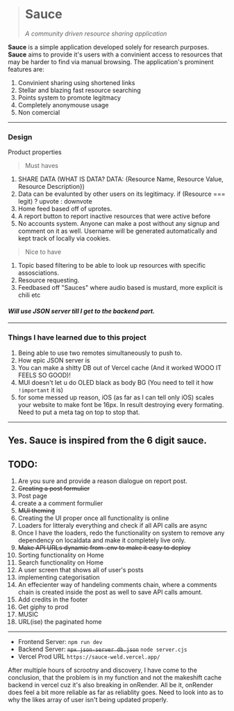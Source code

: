 
> # Sauce
>*A community driven resource sharing application*

**Sauce** is a simple application developed solely for research purposes. **Sauce** aims to provide it's users
with a convinient access to resources that may be harder to find via manual browsing.
The application's prominent features are:
1) Convinient sharing using shortened links
2) Stellar and blazing fast resource searching 
3) Points system to promote legitmacy
4) Completely anonymouse usage
5) Non comercial
---
### **Design**
Product properties
>Must haves
1) SHARE DATA (WHAT IS DATA? DATA: {Resource Name, Resource Value, Resource Description})
2) Data can be evalunted by other users on its legitimacy.
if (Resource === legit) ? upvote : downvote
3) Home feed based off of uprotes.
4) A report button to report inactive resources that were active before
5) No accounts system. Anyone can make a post without any signup and comment on it as well. Username will be generated automatically and kept track of locally via cookies.
>Nice to have
1) Topic based filtering to be able to look up resources with specific assosciations.
2) Resource requesting.
3) Feedbased off "Sauces" where audio based is mustard, more explicit is chili etc

#### *Will use JSON server till I get to the backend part.*
---
### Things I have learned due to this project
1) Being able to use two remotes simultaneously to push to.
2) How epic JSON server is
3) You can make a shitty DB out of Vercel cache (And it worked WOOO IT FEELS SO GOOD)!
4) MUI doesn't let u do OLED black as body BG (You need to tell it how ```!important``` it is)
5) for some messed up reason, iOS (as far as I can tell only iOS) scales your website to make font be 16px. In result destroying every formating. Need to put a meta tag on top to stop that. 
---
Yes. Sauce is inspired from the 6 digit sauce. 
---
## TODO:
1) Are you sure and provide a reason dialogue on report post.
2) <del>Creating a post formulier</del>
3) Post page
4) create a a comment formulier
5) <del>MUI theming</del>
6) Creating the UI proper once all functionality is online
7) Loaders for litteraly everything and check if all API calls are async
8) Once I have the loaders, redo the functionality on system to remove any dependency on localdata and make it completely live only.
9) <del>Make API URLs dynamic from .env to make it easy to deploy</del>
10) Sorting functionality on Home
11) Search functionality on Home
12) A user screen that shows all of user's posts
13) implementing categorisation
14) An effecienter way of handeling comments chain, where a comments chain is created inside the post as well to save API calls amount.
15) Add credits in the footer
16) Get giphy to prod
17) MUSIC
18) URL(ise) the paginated home
   
---

- Frontend Server: 
``` npm run dev ```
- Backend Server:
<del>``` npx json-server db.json ```</del>
```node server.cjs```
- Vercel Prod URL
```https://sauce-weld.vercel.app/```


After multiple hours of scrootny and discovery, I have come to the conclusion, that the problem is in 
my function and not the makeshift cache backend in vercel cuz it's also breaking in onRender.
All be it, onRender does feel a bit more reliable as far as reliablity goes.
Need to look into as to why the likes array of user isn't being updated properly.
